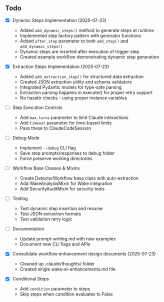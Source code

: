 ## Todo

- [x] Dynamic Steps Implementation (2025-07-23)
  - Added `add_dynamic_steps()` method to generate steps at runtime
  - Implemented step factory pattern with generator functions
  - Added `after_step` parameter to both `add_step()` and `add_dynamic_steps()`
  - Dynamic steps are inserted after execution of trigger step
  - Created example workflow demonstrating dynamic step generation

- [x] Extraction Steps Implementation (2025-07-23)
  - Added `add_extraction_step()` for structured data extraction
  - Created JSON extraction utility and schema validators
  - Integrated Pydantic models for type-safe parsing
  - Extraction parsing happens in execute() for proper retry support
  - No hasattr checks - using proper instance variables

- [ ] Step Execution Controls
  - Add `max_turns` parameter to limit Claude interactions
  - Add `timeout` parameter for time-based limits
  - Pass these to ClaudeCodeSession

- [ ] Debug Mode
  - Implement `--debug` CLI flag
  - Save step prompts/responses to debug folder
  - Force preserve working directories

- [ ] Workflow Base Classes & Mixins
  - Create DetectorWorkflow base class with auto-extraction
  - Add WakeAnalysisMixin for Wake integration
  - Add SecurityAuditMixin for security tools

- [ ] Testing
  - Test dynamic step insertion and resume
  - Test JSON extraction formats
  - Test validation retry logic

- [ ] Documentation
  - Update prompt-writing.md with new examples
  - Document new CLI flags and APIs

- [x] Consolidate workflow enhancement design documents (2025-07-23)
  - Cleaned up .claude/thoughts/ folder
  - Created single wake-ai-enhancements.md file

- [x] Conditional Steps
  - Add `condition` parameter to steps
  - Skip steps when condition evaluates to False